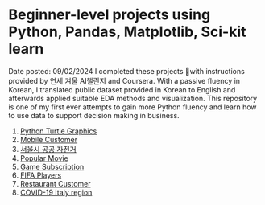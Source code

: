 # Beginner-level projects using Python, Pandas, Matplotlib, Sci-kit learn
Date posted: 09/02/2024
I completed these projects with instructions provided by 연세 겨울 AI챌린지 and Coursera. With a passive fluency in Korean, I translated public dataset provided in Korean to English and afterwards applied suitable EDA methods and visualization. This repository is one of my first ever attempts to gain more Python fluency and learn how to use data to support decision making in business. 
1. [Python Turtle Graphics](https://github.com/jingngo/beginner/blob/main/turtle.ipynb)
2. [Mobile Customer](https://github.com/jingngo/beginner/tree/main/mobile%20EDA)
3. [서울시 공공 자전거](https://github.com/jingngo/beginner/tree/main/seoulbike)
4. [Popular Movie](https://github.com/jingngo/beginner/tree/main/famous%20mov%20EDA)
5. [Game Subscription](https://github.com/jingngo/beginner/tree/main/game%20EDA)
6. [FIFA Players](https://github.com/jingngo/beginner/tree/main/fifa%20EDA)
7. [Restaurant Customer](https://github.com/jingngo/beginner/tree/main/restaurant%20EDA)
8. [COVID-19 Italy region](https://github.com/jingngo/beginner/tree/main/Italy%20Covid%20EDA)
